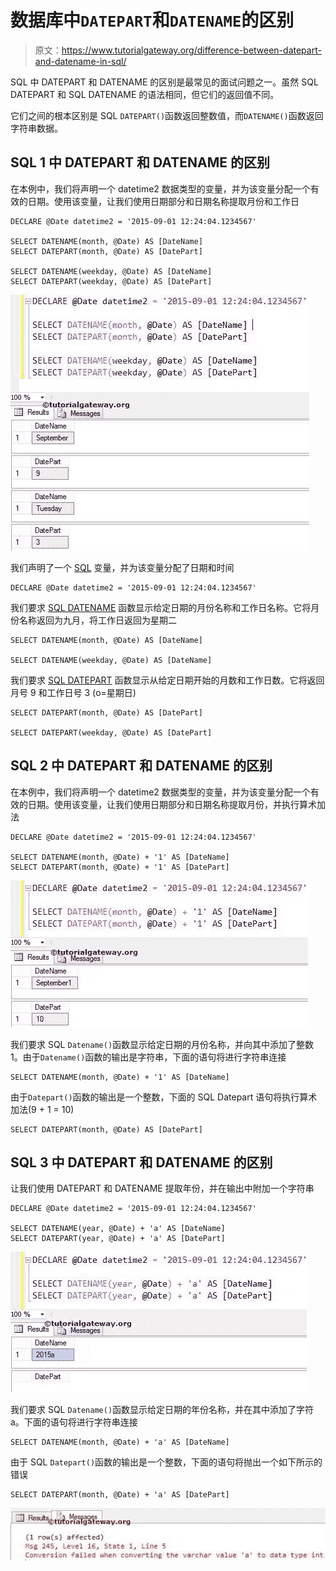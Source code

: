 # 数据库中`DATEPART`和`DATENAME`的区别

> 原文：<https://www.tutorialgateway.org/difference-between-datepart-and-datename-in-sql/>

SQL 中 DATEPART 和 DATENAME 的区别是最常见的面试问题之一。虽然 SQL DATEPART 和 SQL DATENAME 的语法相同，但它们的返回值不同。

它们之间的根本区别是 SQL `DATEPART()`函数返回整数值，而`DATENAME()`函数返回字符串数据。

## SQL 1 中 DATEPART 和 DATENAME 的区别

在本例中，我们将声明一个 datetime2 数据类型的变量，并为该变量分配一个有效的日期。使用该变量，让我们使用日期部分和日期名称提取月份和工作日

```
DECLARE @Date datetime2 = '2015-09-01 12:24:04.1234567'

SELECT DATENAME(month, @Date) AS [DateName] 
SELECT DATEPART(month, @Date) AS [DatePart] 

SELECT DATENAME(weekday, @Date) AS [DateName] 
SELECT DATEPART(weekday, @Date) AS [DatePart]
```

![Difference between DATEPART and DATENAME in SQL 1](img/ab3ce25a4e5a3643c570d73bb7ec2e22.png)

我们声明了一个 [SQL](https://www.tutorialgateway.org/sql/) 变量，并为该变量分配了日期和时间

```
DECLARE @Date datetime2 = '2015-09-01 12:24:04.1234567'
```

我们要求 [SQL DATENAME](https://www.tutorialgateway.org/sql-datename/) 函数显示给定日期的月份名称和工作日名称。它将月份名称返回为九月，将工作日返回为星期二

```
SELECT DATENAME(month, @Date) AS [DateName]

SELECT DATENAME(weekday, @Date) AS [DateName]
```

我们要求 [SQL DATEPART](https://www.tutorialgateway.org/sql-datepart/) 函数显示从给定日期开始的月数和工作日数。它将返回月号 9 和工作日号 3 (o=星期日)

```
SELECT DATEPART(month, @Date) AS [DatePart] 

SELECT DATEPART(weekday, @Date) AS [DatePart]
```

## SQL 2 中 DATEPART 和 DATENAME 的区别

在本例中，我们将声明一个 datetime2 数据类型的变量，并为该变量分配一个有效的日期。使用该变量，让我们使用日期部分和日期名称提取月份，并执行算术加法

```
DECLARE @Date datetime2 = '2015-09-01 12:24:04.1234567'

SELECT DATENAME(month, @Date) + '1' AS [DateName] 
SELECT DATEPART(month, @Date) + '1' AS [DatePart]
```

![Difference between DATEPART and DATENAME in SQL 2](img/8fa8b4929bb2c02757ba6790f8f7c421.png)

我们要求 SQL `Datename()`函数显示给定日期的月份名称，并向其中添加了整数 1。由于`Datename()`函数的输出是字符串，下面的语句将进行字符串连接

```
SELECT DATENAME(month, @Date) + '1' AS [DateName]
```

由于`Datepart()`函数的输出是一个整数，下面的 SQL Datepart 语句将执行算术加法(9 + 1 = 10)

```
SELECT DATEPART(month, @Date) AS [DatePart]
```

## SQL 3 中 DATEPART 和 DATENAME 的区别

让我们使用 DATEPART 和 DATENAME 提取年份，并在输出中附加一个字符串

```
DECLARE @Date datetime2 = '2015-09-01 12:24:04.1234567'

SELECT DATENAME(year, @Date) + 'a' AS [DateName] 
SELECT DATEPART(year, @Date) + 'a' AS [DatePart]
```

![Difference between DATEPART and DATENAME in SQL 3](img/45044b3000a8c13810925f11a9401a42.png)

我们要求 SQL `Datename()`函数显示给定日期的年份名称，并在其中添加了字符 a。下面的语句将进行字符串连接

```
SELECT DATENAME(month, @Date) + 'a' AS [DateName]
```

由于 SQL `Datepart()`函数的输出是一个整数，下面的语句将抛出一个如下所示的错误

```
SELECT DATEPART(month, @Date) + 'a' AS [DatePart] 

```

![Difference between DATEPART and DATENAME in SQL 4](img/e107ecf461c25073d2520a4c954826c5.png)
